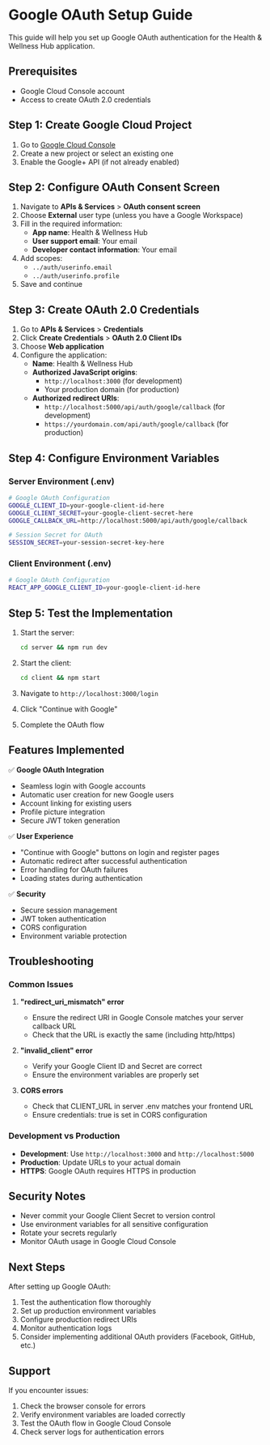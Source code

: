 # Google OAuth Setup Guide

This guide will help you set up Google OAuth authentication for the Health & Wellness Hub application.

## Prerequisites

- Google Cloud Console account
- Access to create OAuth 2.0 credentials

## Step 1: Create Google Cloud Project

1. Go to [Google Cloud Console](https://console.cloud.google.com/)
2. Create a new project or select an existing one
3. Enable the Google+ API (if not already enabled)

## Step 2: Configure OAuth Consent Screen

1. Navigate to **APIs & Services** > **OAuth consent screen**
2. Choose **External** user type (unless you have a Google Workspace)
3. Fill in the required information:
   - **App name**: Health & Wellness Hub
   - **User support email**: Your email
   - **Developer contact information**: Your email
4. Add scopes:
   - `../auth/userinfo.email`
   - `../auth/userinfo.profile`
5. Save and continue

## Step 3: Create OAuth 2.0 Credentials

1. Go to **APIs & Services** > **Credentials**
2. Click **Create Credentials** > **OAuth 2.0 Client IDs**
3. Choose **Web application**
4. Configure the application:
   - **Name**: Health & Wellness Hub
   - **Authorized JavaScript origins**: 
     - `http://localhost:3000` (for development)
     - Your production domain (for production)
   - **Authorized redirect URIs**:
     - `http://localhost:5000/api/auth/google/callback` (for development)
     - `https://yourdomain.com/api/auth/google/callback` (for production)

## Step 4: Configure Environment Variables

### Server Environment (.env)

```bash
# Google OAuth Configuration
GOOGLE_CLIENT_ID=your-google-client-id-here
GOOGLE_CLIENT_SECRET=your-google-client-secret-here
GOOGLE_CALLBACK_URL=http://localhost:5000/api/auth/google/callback

# Session Secret for OAuth
SESSION_SECRET=your-session-secret-key-here
```

### Client Environment (.env)

```bash
# Google OAuth Configuration
REACT_APP_GOOGLE_CLIENT_ID=your-google-client-id-here
```

## Step 5: Test the Implementation

1. Start the server:
   ```bash
   cd server && npm run dev
   ```

2. Start the client:
   ```bash
   cd client && npm start
   ```

3. Navigate to `http://localhost:3000/login`
4. Click "Continue with Google"
5. Complete the OAuth flow

## Features Implemented

✅ **Google OAuth Integration**
- Seamless login with Google accounts
- Automatic user creation for new Google users
- Account linking for existing users
- Profile picture integration
- Secure JWT token generation

✅ **User Experience**
- "Continue with Google" buttons on login and register pages
- Automatic redirect after successful authentication
- Error handling for OAuth failures
- Loading states during authentication

✅ **Security**
- Secure session management
- JWT token authentication
- CORS configuration
- Environment variable protection

## Troubleshooting

### Common Issues

1. **"redirect_uri_mismatch" error**
   - Ensure the redirect URI in Google Console matches your server callback URL
   - Check that the URL is exactly the same (including http/https)

2. **"invalid_client" error**
   - Verify your Google Client ID and Secret are correct
   - Ensure the environment variables are properly set

3. **CORS errors**
   - Check that CLIENT_URL in server .env matches your frontend URL
   - Ensure credentials: true is set in CORS configuration

### Development vs Production

- **Development**: Use `http://localhost:3000` and `http://localhost:5000`
- **Production**: Update URLs to your actual domain
- **HTTPS**: Google OAuth requires HTTPS in production

## Security Notes

- Never commit your Google Client Secret to version control
- Use environment variables for all sensitive configuration
- Rotate your secrets regularly
- Monitor OAuth usage in Google Cloud Console

## Next Steps

After setting up Google OAuth:

1. Test the authentication flow thoroughly
2. Set up production environment variables
3. Configure production redirect URIs
4. Monitor authentication logs
5. Consider implementing additional OAuth providers (Facebook, GitHub, etc.)

## Support

If you encounter issues:

1. Check the browser console for errors
2. Verify environment variables are loaded correctly
3. Test the OAuth flow in Google Cloud Console
4. Check server logs for authentication errors
